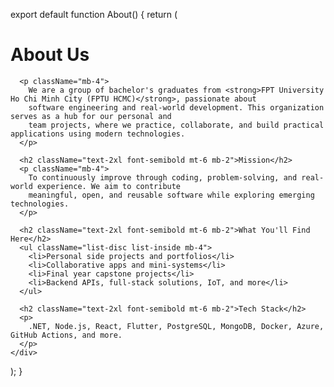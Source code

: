 export default function About() {
  return (
    <div className="max-w-3xl mx-auto p-6">
      <h1 className="text-3xl font-bold mb-4">About Us</h1>

      <p className="mb-4">
        We are a group of bachelor's graduates from <strong>FPT University Ho Chi Minh City (FPTU HCMC)</strong>, passionate about
        software engineering and real-world development. This organization serves as a hub for our personal and
        team projects, where we practice, collaborate, and build practical applications using modern technologies.
      </p>

      <h2 className="text-2xl font-semibold mt-6 mb-2">Mission</h2>
      <p className="mb-4">
        To continuously improve through coding, problem-solving, and real-world experience. We aim to contribute
        meaningful, open, and reusable software while exploring emerging technologies.
      </p>

      <h2 className="text-2xl font-semibold mt-6 mb-2">What You'll Find Here</h2>
      <ul className="list-disc list-inside mb-4">
        <li>Personal side projects and portfolios</li>
        <li>Collaborative apps and mini-systems</li>
        <li>Final year capstone projects</li>
        <li>Backend APIs, full-stack solutions, IoT, and more</li>
      </ul>

      <h2 className="text-2xl font-semibold mt-6 mb-2">Tech Stack</h2>
      <p>
        .NET, Node.js, React, Flutter, PostgreSQL, MongoDB, Docker, Azure, GitHub Actions, and more.
      </p>
    </div>
  );
}
